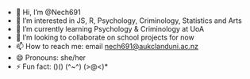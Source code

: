 - 👋 Hi, I’m @Nech691
- 👀 I’m interested in JS, R, Psychology, Criminology, Statistics and Arts
- 🌱 I’m currently learning Psychology & Criminology at UoA
- 💞️ I’m looking to collaborate on school projects for now
- 📫 How to reach me: email nech691@aukclanduni.ac.nz
- 😄 Pronouns: she/her
- ⚡ Fun fact: ()() 
               (^~^)
               (>@<)*

<!---
Nech691/Nech691 is a ✨ special ✨ repository because its `README.md` (this file) appears on your GitHub profile.
You can click the Preview link to take a look at your changes.
--->

